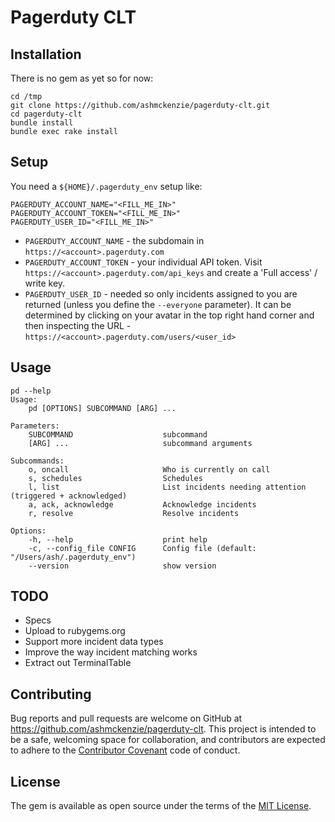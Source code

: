 # Pagerduty CLT

## Installation

There is no gem as yet so for now:

```shell
cd /tmp
git clone https://github.com/ashmckenzie/pagerduty-clt.git
cd pagerduty-clt
bundle install
bundle exec rake install
```

## Setup

You need a `${HOME}/.pagerduty_env` setup like:

```
PAGERDUTY_ACCOUNT_NAME="<FILL_ME_IN>"
PAGERDUTY_ACCOUNT_TOKEN="<FILL_ME_IN>"
PAGERDUTY_USER_ID="<FILL_ME_IN>"
```

* `PAGERDUTY_ACCOUNT_NAME` - the subdomain in `https://<account>.pagerduty.com`
* `PAGERDUTY_ACCOUNT_TOKEN` - your individual API token.  Visit `https://<account>.pagerduty.com/api_keys` and create a 'Full access' / write key.
* `PAGERDUTY_USER_ID` - needed so only incidents assigned to you are returned (unless you define the ```--everyone``` parameter).  It can be determined by clicking on your avatar in the top right hand corner and then inspecting the URL - `https://<account>.pagerduty.com/users/<user_id>`

## Usage

```shell
pd --help
Usage:
    pd [OPTIONS] SUBCOMMAND [ARG] ...

Parameters:
    SUBCOMMAND                    subcommand
    [ARG] ...                     subcommand arguments

Subcommands:
    o, oncall                     Who is currently on call
    s, schedules                  Schedules
    l, list                       List incidents needing attention (triggered + acknowledged)
    a, ack, acknowledge           Acknowledge incidents
    r, resolve                    Resolve incidents

Options:
    -h, --help                    print help
    -c, --config_file CONFIG      Config file (default: "/Users/ash/.pagerduty_env")
    --version                     show version
```

## TODO

* Specs
* Upload to rubygems.org
* Support more incident data types
* Improve the way incident matching works
* Extract out TerminalTable

## Contributing

Bug reports and pull requests are welcome on GitHub at https://github.com/ashmckenzie/pagerduty-clt. This project is intended to be a safe, welcoming space for collaboration, and contributors are expected to adhere to the [Contributor Covenant](contributor-covenant.org) code of conduct.

## License

The gem is available as open source under the terms of the [MIT License](http://opensource.org/licenses/MIT).
